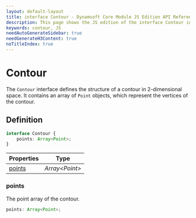 ```yaml
---
layout: default-layout
title: interface Contour - Dynamsoft Core Module JS Edition API Reference
description: This page shows the JS edition of the interface Contour in Dynamsoft Core Module.
keywords: contour, JS
needAutoGenerateSidebar: true
needGenerateH3Content: true
noTitleIndex: true
---
```


# Contour

The `Contour` interface defines the structure of a contour in 2-dimensional space. It contains an array of `Point` objects, which represent the vertices of the contour.

## Definition

```typescript
interface Contour {
    points: Array<Point>;
}
```
  
| Properties | Type |
|---------- | ---- |
| [points](#points)| *Array\<Point>* |

### points

The point array of the contour.

```typescript
points: Array<Point>;
```
